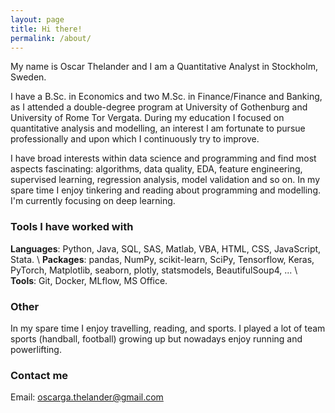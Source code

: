 ```yaml
---
layout: page
title: Hi there!
permalink: /about/
---
```


<p>
My name is Oscar Thelander and I am a Quantitative Analyst in Stockholm, Sweden.
</p>

<p>
I have a B.Sc. in Economics and two M.Sc. in Finance/Finance and Banking, as I attended a double-degree program at University of Gothenburg and University of Rome Tor Vergata. During my education I focused on quantitative analysis and modelling, an interest I am fortunate to pursue professionally and upon which I continuously try to improve.
</p>

I have broad interests within data science and programming and find most aspects fascinating: algorithms, data quality, EDA, feature engineering, supervised learning, regression analysis, model validation and so on. In my spare time I enjoy tinkering and reading about programming and modelling. I'm currently focusing on deep learning.
### Tools I have worked with
**Languages**: Python, Java, SQL, SAS, Matlab, VBA, HTML, CSS, JavaScript, Stata.    \\
**Packages**: pandas, NumPy, scikit-learn, SciPy, Tensorflow, Keras, PyTorch, Matplotlib, seaborn, plotly, statsmodels, BeautifulSoup4, ... \\
**Tools**: Git, Docker, MLflow, MS Office.

### Other
In my spare time I enjoy travelling, reading, and sports. I played a lot of team sports (handball, football) growing up but nowadays enjoy running and powerlifting.

### Contact me
Email: [oscarga.thelander@gmail.com](mailto:oscarga.thelander@gmail.com)